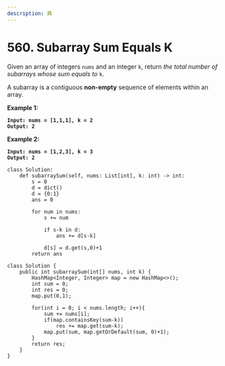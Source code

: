 ```yaml
---
description: 典
---
```


# 560. Subarray Sum Equals K

Given an array of integers `nums` and an integer `k`, return _the total number of subarrays whose sum equals to_ `k`.

A subarray is a contiguous **non-empty** sequence of elements within an array.

&#x20;

**Example 1:**

<pre><code><strong>Input: nums = [1,1,1], k = 2
</strong><strong>Output: 2
</strong></code></pre>

**Example 2:**

<pre><code><strong>Input: nums = [1,2,3], k = 3
</strong><strong>Output: 2
</strong></code></pre>

```
class Solution:
    def subarraySum(self, nums: List[int], k: int) -> int:
        s = 0
        d = dict()
        d = {0:1}
        ans = 0
        
        for num in nums:
            s += num
            
            if s-k in d:
                ans += d[s-k]
            
            d[s] = d.get(s,0)+1
        return ans

class Solution {
    public int subarraySum(int[] nums, int k) {
        HashMap<Integer, Integer> map = new HashMap<>();
        int sum = 0;
        int res = 0;
        map.put(0,1);
        
        for(int i = 0; i < nums.length; i++){
            sum += nums[i];
            if(map.containsKey(sum-k))
                res += map.get(sum-k);
            map.put(sum, map.getOrDefault(sum, 0)+1);
        }
        return res;
    }
}
```
